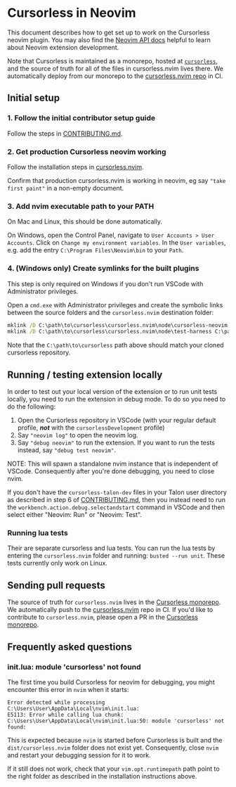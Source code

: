 # Cursorless in Neovim

This document describes how to get set up to work on the Cursorless neovim plugin. You may also find the [Neovim API docs](https://neovim.io/doc/user/api.html) helpful to learn about Neovim extension development.

Note that Cursorless is maintained as a monorepo, hosted at [`cursorless`](https://github.com/cursorless-dev/cursorless), and the source of truth for all of the files in cursorless.nvim lives there. We automatically deploy from our monorepo to the [cursorless.nvim repo](https://github.com/hands-free-vim/cursorless.nvim) in CI.

## Initial setup

### 1. Follow the initial contributor setup guide

Follow the steps in [CONTRIBUTING.md](./CONTRIBUTING.md#initial-setup).

### 2. Get production Cursorless neovim working

Follow the installation steps in [cursorless.nvim](https://github.com/hands-free-vim/cursorless.nvim/tree/main#prerequisites).

Confirm that production cursorless.nvim is working in neovim, eg say `"take first paint"` in a non-empty document.

### 3. Add nvim executable path to your PATH

On Mac and Linux, this should be done automatically.

On Windows, open the Control Panel, navigate to `User Accounts > User Accounts`. Click on `Change my environment variables`. In the `User variables`, e.g. add the entry `C:\Program Files\Neovim\bin` to your `Path`.

### 4. (Windows only) Create symlinks for the built plugins

This step is only required on Windows if you don't run VSCode with Administrator privileges.

Open a `cmd.exe` with Administrator privileges and create the symbolic links between the source folders and the `cursorless.nvim` destination folder:

```bat
mklink /D C:\path\to\cursorless\cursorless.nvim\node\cursorless-neovim C:\path\to\cursorless\packages\cursorless-neovim
mklink /D C:\path\to\cursorless\cursorless.nvim\node\test-harness C:\path\to\cursorless\packages\test-harness
```

Note that the `C:\path\to\cursorless` path above should match your cloned cursorless repository.

## Running / testing extension locally

In order to test out your local version of the extension or to run unit tests locally, you need to run the extension in debug mode. To do so you need to do the following:

1. Open the Cursorless repository in VSCode (with your regular default profile, _**not**_ with the `cursorlessDevelopment` profile)
2. Say `"neovim log"` to open the neovim log.
3. Say `"debug neovim"` to run the extension. If you want to run the tests instead, say `"debug test neovim"`.

NOTE: This will spawn a standalone nvim instance that is independent of VSCode. Consequently after you're done debugging, you need to close nvim.

If you don't have the `cursorless-talon-dev` files in your Talon user directory as described in step 6 of [CONTRIBUTING.md](./CONTRIBUTING.md#initial-setup), then you instead need to run the `workbench.action.debug.selectandstart` command in VSCode and then select either "Neovim: Run" or "Neovim: Test".

### Running lua tests

Their are separate cursorless and lua tests. You can run the lua tests by entering the `cursorless.nvim` folder and
running: `busted --run unit`. These tests currently only work on Linux.

## Sending pull requests

The source of truth for `cursorless.nvim` lives in the [Cursorless monorepo](https://github.com/cursorless-dev/cursorless/). We automatically push to the [cursorless.nvim](https://github.com/hands-free-vim/cursorless.nvim) repo in CI. If you'd like to contribute to `cursorless.nvim`, please open a PR in the [Cursorless monorepo](https://github.com/cursorless-dev/cursorless/).

## Frequently asked questions

### init.lua: module 'cursorless' not found

The first time you build Cursorless for neovim for debugging, you might encounter this error in `nvim` when it starts:

```
Error detected while processing C:\Users\User\AppData\Local\nvim\init.lua:
E5113: Error while calling lua chunk: C:\Users\User\AppData\Local\nvim\init.lua:50: module 'cursorless' not found:
```

This is expected because `nvim` is started before Cursorless is built and the `dist/cursorless.nvim` folder does not exist yet. Consequently, close `nvim` and restart your debugging session for it to work.

If it still does not work, check that your `vim.opt.runtimepath` path point to the right folder as described in the installation instructions above.
